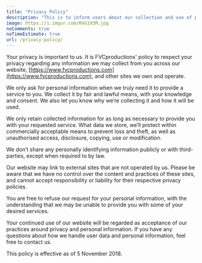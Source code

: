 ```yaml
---
title: "Privacy Policy"
description: "This is to inform users about our collection and use of personal data of users. 🔒"
image: https://i.imgur.com/RXG193M.jpg
noComments: true
noTimeEstimate: true
url: /privacy-policy/
---
```


Your privacy is important to us. It is FVCproductions' policy to respect your privacy regarding any information we may collect from you across our website, [https://www.fvcproductions.com](https://www.fvcproductions.com), and other sites we own and operate.

We only ask for personal information when we truly need it to provide a service to you. We collect it by fair and lawful means, with your knowledge and consent. We also let you know why we’re collecting it and how it will be used.

We only retain collected information for as long as necessary to provide you with your requested service. What data we store, we’ll protect within commercially acceptable means to prevent loss and theft, as well as unauthorised access, disclosure, copying, use or modification.

We don’t share any personally identifying information publicly or with third-parties, except when required to by law.

Our website may link to external sites that are not operated by us. Please be aware that we have no control over the content and practices of these sites, and cannot accept responsibility or liability for their respective privacy policies.

You are free to refuse our request for your personal information, with the understanding that we may be unable to provide you with some of your desired services.

Your continued use of our website will be regarded as acceptance of our practices around privacy and personal information. If you have any questions about how we handle user data and personal information, feel free to contact us.

This policy is effective as of 5 November 2018.
